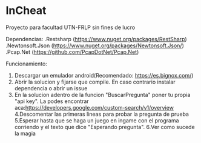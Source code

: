 # InCheat
Proyecto para facultad UTN-FRLP sin fines de lucro

Dependencias:
.Restsharp (https://www.nuget.org/packages/RestSharp)
.Newtonsoft.Json (https://www.nuget.org/packages/Newtonsoft.Json/)
.Pcap.Net (https://github.com/PcapDotNet/Pcap.Net)

Funcionamiento:
1. Descargar un emulador android(Recomendado: https://es.bignox.com/)
2. Abrir la solucion y fijarse que compile. En caso contrario instalar dependencia o abrir un issue
3. En la solucion adentro de la funcion "BuscarPregunta" poner tu propia "api key". 
La podes encontrar aca:https://developers.google.com/custom-search/v1/overview
4.Descomentar las primeras lineas para probar la pregunta de prueba
5.Esperar hasta que se haga un juego en ingame con el programa corriendo y el texto que dice "Esperando pregunta".
6.Ver como sucede la magia
